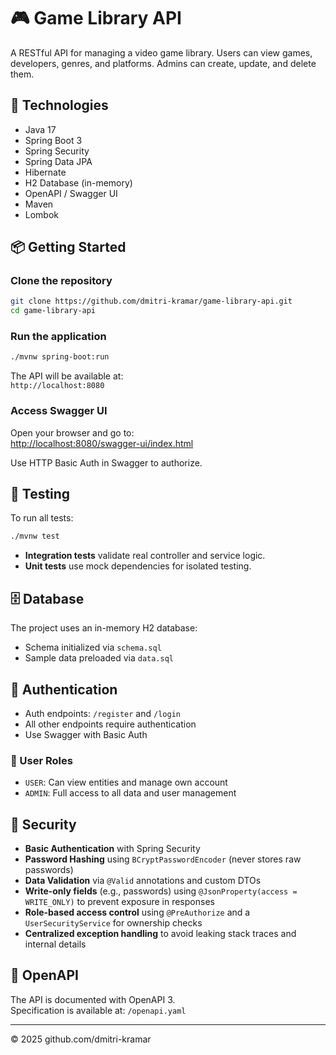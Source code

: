 # 🎮 Game Library API

A RESTful API for managing a video game library. Users can view games, developers, genres, and platforms. 
Admins can create, update, and delete them.

## 🚀 Technologies

- Java 17
- Spring Boot 3
- Spring Security
- Spring Data JPA
- Hibernate
- H2 Database (in-memory)
- OpenAPI / Swagger UI
- Maven
- Lombok

## 📦 Getting Started

### Clone the repository

```bash
git clone https://github.com/dmitri-kramar/game-library-api.git
cd game-library-api
```

### Run the application

```bash
./mvnw spring-boot:run
```

The API will be available at:  
`http://localhost:8080`

### Access Swagger UI

Open your browser and go to:  
[http://localhost:8080/swagger-ui/index.html](http://localhost:8080/swagger-ui/index.html)

Use HTTP Basic Auth in Swagger to authorize.

## 🧪 Testing

To run all tests:

```bash
./mvnw test
```

- **Integration tests** validate real controller and service logic.
- **Unit tests** use mock dependencies for isolated testing.

## 🗄️ Database

The project uses an in-memory H2 database:

- Schema initialized via `schema.sql`
- Sample data preloaded via `data.sql`

## 🔐 Authentication

- Auth endpoints: `/register` and `/login`
- All other endpoints require authentication
- Use Swagger with Basic Auth

### 👤 User Roles

- `USER`: Can view entities and manage own account
- `ADMIN`: Full access to all data and user management

## 🔐 Security

- **Basic Authentication** with Spring Security
- **Password Hashing** using `BCryptPasswordEncoder` (never stores raw passwords)
- **Data Validation** via `@Valid` annotations and custom DTOs
- **Write-only fields** (e.g., passwords) using `@JsonProperty(access = WRITE_ONLY)` to prevent exposure in responses
- **Role-based access control** using `@PreAuthorize` and a `UserSecurityService` for ownership checks
- **Centralized exception handling** to avoid leaking stack traces and internal details


## 📄 OpenAPI

The API is documented with OpenAPI 3.  
Specification is available at: `/openapi.yaml`

---

© 2025 github.com/dmitri-kramar